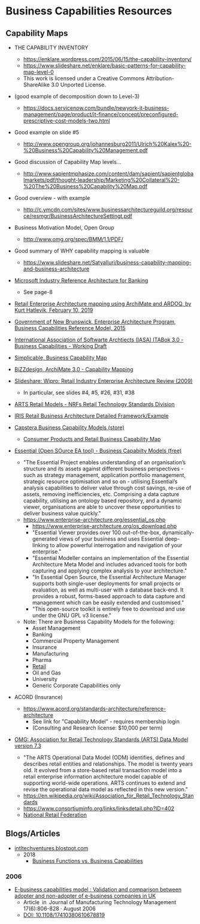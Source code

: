 
# Business Capabilities Resources 

## Capability Maps
- THE CAPABILITY INVENTORY
  + https://enklare.wordpress.com/2015/06/15/the-capability-inventory/
  + https://www.slideshare.net/enklare/basic-patterns-for-capability-map-level-0
  + This work is licensed under a Creative Commons Attribution-ShareAlike 3.0 Unported License.

- (good example of decomposition down to Level-3)
  + https://docs.servicenow.com/bundle/newyork-it-business-management/page/product/it-finance/concept/preconfigured-prescriptive-cost-models-two.html

- Good example on slide #5
  * http://www.opengroup.org/johannesburg2011/Ulrich%20Kalex%20-%20Business%20Capability%20Management.pdf
  
- Good discussion of Capability Map levels...
  * http://www.sapientmphasize.com/content/dam/sapient/sapientglobalmarkets/pdf/thought-leadership/Marketing%20Collateral%20-%20The%20Business%20Capability%20Map.pdf

- Good overview - with example
  * http://c.ymcdn.com/sites/www.businessarchitectureguild.org/resource/resmgr/BusinessArchitectureSettingt.pdf

- Business Motivation Model, Open Group
  * http://www.omg.org/spec/BMM/1.1/PDF/

- Good summary of WHY capability mapping is valuable
  * https://www.slideshare.net/SatyaIluri/business-capability-mapping-and-business-architecture

- [Microsoft Industry Reference Architecture for Banking](https://news.microsoft.com/download/presskits/msfinancial/docs/MIRAB.pdf)
  + See page-8

- [Retail Enterprise Architecture mapping using ArchiMate and ARDOQ, by Kurt Hatlevik, February 10, 2019](https://kurthatlevik.com/2019/02/10/retail-enterprise-architecture-mapping-using-archimate-and-ardoq/)

- [Government of New Brunswick, Enterprise Architecture Program, Business Capabilities Reference Model, 2015](https://www2.gnb.ca/content/dam/gnb/Departments/tb-ct/pdf/OCIO/Business_Capabilities_Reference_Model.pdf)

- [International Association of Softwarte Archtiects (IASA) ITABok 3.0 - Business Capabilities - Working Draft](https://itabok.iasaglobal.org/itabok3_0/business-capabilities/)

- [Simplicable, Business Capability Map](https://arch.simplicable.com/arch/new/business-capability-map) 

- [BiZZdesign, ArchiMate 3.0 - Capability Mapping](https://bizzdesign.com/blog/archimate-3-0-capability-mapping/)

- [Slideshare: Wipro: Retail Industry Enterprise Architecture Review (2009)](https://www.slideshare.net/LakshmanaKattula/retail-industry-enterprise-architecture-review)
  + In particular, see slides #4, #5, #26, #31, #38

- [ARTS Retail Models - NRFs Retail Technology Standards Division](https://www.omg.org/retail-depository/arts-bpm/index.htm?goto=3:2368)


- [IRIS Retail Business Architecture Detailed Framework/Example](https://biz-architect.com/from-retail-business-strategies-to-it-execution-using-business-architecture/)


- [Capstera Business Capability Models (store)](https://www.capstera.com/product-category/business-capability-maps/)
  + [Consumer Products and Retail Business Capability Map](https://www.capstera.com/product/consumer-products-and-retail-business-capability-map/)



- [Essential (Open SOurce EA tool) -  Business Capabilty Models (free)](https://www.enterprise-architecture.org/dupcentral.php)
  + "The Essential Project enables understanding of an organisation’s structure and its assets against different business perspectives - such as strategy management, application portfolio management, strategic resource optimisation and so on - utilising Essential’s analysis capabilities to deliver value through cost savings, re-use of assets, removing inefficiencies, etc. Comprising a data capture capability, utilising an ontology based repository, and a dynamic viewer, organisations are able to uncover these opportunities to deliver business value quickly."
  + https://www.enterprise-architecture.org/essential_os.php
      * https://www.enterprise-architecture.org/os_download.php
    * "Essential Viewer provides over 100 out-of-the-box, dynamically-generated views of your business and uses Essential deep-linking to allow powerful interrogation and navigation of your enterprise."
    * "Essential Modeller contains an implementation of the Essential Architecture Meta Model and includes advanced tools for both capturing and applying complex analysis to your architecture."
    * "In Essential Open Source, the Essential Architecture Manager supports both single-user deployments for small projects or evaluation, as well as multi-user with a database back-end. It provides a robust, forms-based approach to data capture and management which can be easily extended and customised."
    * "This open-source toolkit is entirely free to download and use under the GNU GPL v3 license."
  + Note: There are Business Capability Models for the following:
    * Asset Management
    * Banking
    * Commercial Property Management
    * Insurance
    * Manufacturing
    * Pharma
    * [Retail](https://www.enterprise-architecture.org/img/dups/retail.png)
    * Oil and Gas
    * University
    * Generic Corporate Capabilities only 


- ACORD (Insurance)
  + https://www.acord.org/standards-architecture/reference-architecture
    * See link for "Capability Model" - requires membership login
    * (Consulting and Research license: $10,000 per term)


- [OMG: Association for Retail Technology Standards (ARTS) Data Model version 7.3](https://www.omg.org/retail-depository/arts-odm-73/)
  + "The ARTS Operational Data Model (ODM) identifies, defines and describes retail entities and relationships.  The model is twenty years old.  It evolved from a store-based retail transaction model into a retail enterprise information architecture model capable of supporting world-wide operations.  ARTS continues to extend and revise the operational data model as reflected in this new version."
  + https://en.wikipedia.org/wiki/Association_for_Retail_Technology_Standards
  + https://www.consortiuminfo.org/links/linksdetail.php?ID=402
  + [National Retail Federation](https://nrf.com/)



## Blogs/Articles

- [intltechventures.blostpot.com](https://intltechventures.blogspot.com)
  + 2018
	  * [Business Functions vs. Business Capabilities](https://intltechventures.blogspot.com/2018/09/2018-09-30-sunday-business-functions-vs.html)
	


### 2006
- [E-business capabilities model : Validation and comparison between adopter and non-adopter of e-business companies in UK](https://www.researchgate.net/publication/238324962_E-business_capabilities_model_Validation_and_comparison_between_adopter_and_non-adopter_of_e-business_companies_in_UK)
  + Article in Journal of Manufacturing Technology Management 17(6):806-828 · August 2006
  + [DOI: 10.1108/17410380610678819](https://www.emerald.com/insight/content/doi/10.1108/17410380610678819/full/html)




